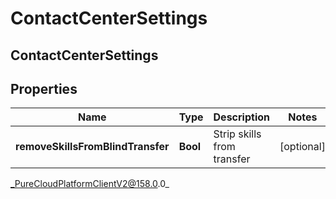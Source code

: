 # ContactCenterSettings

## ContactCenterSettings

## Properties

|Name | Type | Description | Notes|
|------------ | ------------- | ------------- | -------------|
| **removeSkillsFromBlindTransfer** | **Bool** | Strip skills from transfer | [optional] |



_PureCloudPlatformClientV2@158.0.0_
